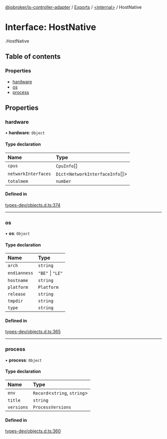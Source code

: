 [@iobroker/js-controller-adapter](../README.md) / [Exports](../modules.md) / [<internal\>](../modules/internal_.md) / HostNative

# Interface: HostNative

[<internal>](../modules/internal_.md).HostNative

## Table of contents

### Properties

- [hardware](internal_.HostNative.md#hardware)
- [os](internal_.HostNative.md#os)
- [process](internal_.HostNative.md#process)

## Properties

### hardware

• **hardware**: `Object`

#### Type declaration

| Name | Type |
| :------ | :------ |
| `cpus` | `CpuInfo`[] |
| `networkInterfaces` | `Dict`<`NetworkInterfaceInfo`[]\> |
| `totalmem` | `number` |

#### Defined in

[types-dev/objects.d.ts:374](https://github.com/ioBroker/ioBroker.js-controller/blob/ca2ecbe8/packages/types-dev/objects.d.ts#L374)

___

### os

• **os**: `Object`

#### Type declaration

| Name | Type |
| :------ | :------ |
| `arch` | `string` |
| `endianness` | ``"BE"`` \| ``"LE"`` |
| `hostname` | `string` |
| `platform` | `Platform` |
| `release` | `string` |
| `tmpdir` | `string` |
| `type` | `string` |

#### Defined in

[types-dev/objects.d.ts:365](https://github.com/ioBroker/ioBroker.js-controller/blob/ca2ecbe8/packages/types-dev/objects.d.ts#L365)

___

### process

• **process**: `Object`

#### Type declaration

| Name | Type |
| :------ | :------ |
| `env` | `Record`<`string`, `string`\> |
| `title` | `string` |
| `versions` | `ProcessVersions` |

#### Defined in

[types-dev/objects.d.ts:360](https://github.com/ioBroker/ioBroker.js-controller/blob/ca2ecbe8/packages/types-dev/objects.d.ts#L360)
